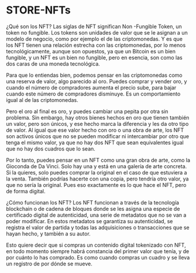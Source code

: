 # STORE-NFTs

¿Qué son los NFT?
Las siglas de NFT significan Non -Fungible Token, un token no fungible. Los tokens son unidades de valor que se le asignan a un modelo de negocio, como por ejemplo el de las criptomonedas. Y es que los NFT tienen una relación estrecha con las criptomonedas, por lo menos tecnológicamente, aunque son opuestos, ya que un Bitcoin es un bien fungible, y un NFT es un bien no fungible, pero en esencia, son como las dos caras de una moneda tecnológica.

Para que lo entiendas bien, podemos pensar en las criptomonedas como una reserva de valor, algo parecido al oro. Puedes comprar y vender oro, y cuando el número de compradores aumenta el precio sube, para bajar cuando este número de compradores disminuye. Es un comportamiento igual al de las criptomonedas.

Pero el oro al final es oro, y puedes cambiar una pepita por otra sin problema. Sin embargo, hay otros bienes hechos en oro que tienen también un valor, pero son únicos, y ese hecho marca la diferencia y les da otro tipo de valor. Al igual que ese valor hecho con oro o una obra de arte, los NFT son activos únicos que no se pueden modificar ni intercambiar por otro que tenga el mismo valor, ya que no hay dos NFT que sean equivalentes igual que no hay dos cuadros que lo sean.

Por lo tanto, puedes pensar en un NFT como una gran obra de arte, como la Gioconda de Da Vinci. Solo hay una y está en una galería de arte concreta. Si la quieres, solo puedes comprar la original en el caso de que estuviera a la venta. También podrías hacerte con una copia, pero tendría otro valor, ya que no sería la original. Pues eso exactamente es lo que hace el NFT, pero de forma digital.

¿Cómo funcionan los NFT?
Los NFT funcionan a través de la tecnología blockchain o de cadena de bloques donde se les asigna una especie de certificado digital de autenticidad, una serie de metadatos que no se van a poder modificar. En estos metadatos se garantiza su autenticidad, se registra el valor de partida y todas las adquisiciones o transacciones que se hayan hecho, y también a su autor.

Esto quiere decir que si compras un contenido digital tokenizado con NFT, en todo momento siempre habrá constancia del primer valor que tenía, y de por cuánto lo has comprado. Es como cuando compras un cuadro y se lleva un registro de por dónde se mueve.
